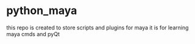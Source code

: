 # python_maya
this repo is created to store scripts and plugins for maya
it is for learning maya cmds and pyQt
